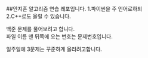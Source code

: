 ##안지훈 알고리즘 연습 레포입니다.
1.파이썬을 주 언어로하되<br>
2.C++로도 올릴 수 있습니다.

백준 문제를 풀어보려고 합니다.<br>
파일 이름 맨 뒤쪽에 오는 번호는 문제번호입니다.

일주일에 3문제는 꾸준하게 올리려고합니다.